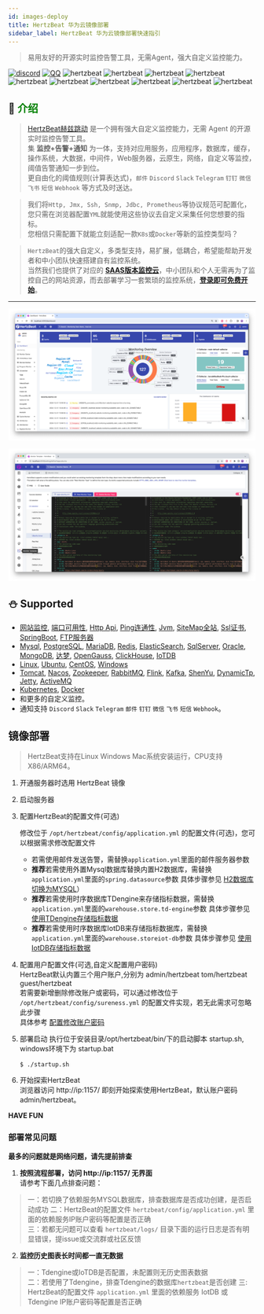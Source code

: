 ```yaml
---
id: images-deploy  
title: HertzBeat 华为云镜像部署   
sidebar_label: HertzBeat 华为云镜像部署快速指引    
---
```



> 易用友好的开源实时监控告警工具，无需Agent，强大自定义监控能力。

[![discord](https://img.shields.io/badge/chat-on%20discord-brightgreen)](https://discord.gg/Fb6M73htGr)
[![QQ](https://img.shields.io/badge/qq-630061200-orange)](https://qm.qq.com/q/FltGGGIX2m)
![hertzbeat](https://cdn.jsdelivr.net/gh/dromara/hertzbeat@gh-pages/img/badge/web-monitor.svg)
![hertzbeat](https://cdn.jsdelivr.net/gh/dromara/hertzbeat@gh-pages/img/badge/ping-connect.svg)
![hertzbeat](https://cdn.jsdelivr.net/gh/dromara/hertzbeat@gh-pages/img/badge/port-available.svg)
![hertzbeat](https://cdn.jsdelivr.net/gh/dromara/hertzbeat@gh-pages/img/badge/database-monitor.svg)
![hertzbeat](https://cdn.jsdelivr.net/gh/dromara/hertzbeat@gh-pages/img/badge/os-monitor.svg)
![hertzbeat](https://img.shields.io/badge/monitor-cloud%20native-brightgreen)
![hertzbeat](https://img.shields.io/badge/monitor-middleware-blueviolet)
![hertzbeat](https://img.shields.io/badge/monitor-network-red)
![hertzbeat](https://cdn.jsdelivr.net/gh/dromara/hertzbeat@gh-pages/img/badge/custom-monitor.svg)
![hertzbeat](https://cdn.jsdelivr.net/gh/dromara/hertzbeat@gh-pages/img/badge/alert.svg)


## 🎡 <font color="green">介绍</font>

> [HertzBeat赫兹跳动](https://github.com/dromara/hertzbeat) 是一个拥有强大自定义监控能力，无需 Agent 的开源实时监控告警工具。     
> 集 **监控+告警+通知** 为一体，支持对应用服务，应用程序，数据库，缓存，操作系统，大数据，中间件，Web服务器，云原生，网络，自定义等监控，阈值告警通知一步到位。   
> 更自由化的阈值规则(计算表达式)，`邮件` `Discord` `Slack` `Telegram` `钉钉` `微信` `飞书` `短信` `Webhook` 等方式及时送达。

> 我们将`Http, Jmx, Ssh, Snmp, Jdbc, Prometheus`等协议规范可配置化，您只需在浏览器配置`YML`就能使用这些协议去自定义采集任何您想要的指标。    
> 您相信只需配置下就能立刻适配一款`K8s`或`Docker`等新的监控类型吗？

> `HertzBeat`的强大自定义，多类型支持，易扩展，低耦合，希望能帮助开发者和中小团队快速搭建自有监控系统。    
> 当然我们也提供了对应的 **[SAAS版本监控云](https://console.tancloud.cn)**，中小团队和个人无需再为了监控自己的网站资源，而去部署学习一套繁琐的监控系统，**[登录即可免费开始](https://console.tancloud.cn)**。


----   

![hertzbeat](/img/home/1.png)

![hertzbeat](/img/home/9.png)

## ⛄ Supported

- [网站监控](https://github.com/dromara/hertzbeat/tree/master/manager/src/main/resources/define/app-website.yml), [端口可用性](https://github.com/dromara/hertzbeat/tree/master/manager/src/main/resources/define/app-port.yml),
  [Http Api](https://github.com/dromara/hertzbeat/tree/master/manager/src/main/resources/define/app-api.yml), [Ping连通性](https://github.com/dromara/hertzbeat/tree/master/manager/src/main/resources/define/app-ping.yml),
  [Jvm](https://github.com/dromara/hertzbeat/tree/master/manager/src/main/resources/define/app-jvm.yml), [SiteMap全站](https://github.com/dromara/hertzbeat/tree/master/manager/src/main/resources/define/app-fullsite.yml),
  [Ssl证书](https://github.com/dromara/hertzbeat/tree/master/manager/src/main/resources/define/app-ssl_cert.yml), [SpringBoot](https://github.com/dromara/hertzbeat/tree/master/manager/src/main/resources/define/app-springboot2.yml),
  [FTP服务器](https://github.com/dromara/hertzbeat/tree/master/manager/src/main/resources/define/app-ftp.yml)
- [Mysql](https://github.com/dromara/hertzbeat/tree/master/manager/src/main/resources/define/app-mysql.yml), [PostgreSQL](https://github.com/dromara/hertzbeat/tree/master/manager/src/main/resources/define/app-postgresql.yml),
  [MariaDB](https://github.com/dromara/hertzbeat/tree/master/manager/src/main/resources/define/app-mariadb.yml), [Redis](https://github.com/dromara/hertzbeat/tree/master/manager/src/main/resources/define/app-redis.yml),
  [ElasticSearch](https://github.com/dromara/hertzbeat/tree/master/manager/src/main/resources/define/app-elasticsearch.yml), [SqlServer](https://github.com/dromara/hertzbeat/tree/master/manager/src/main/resources/define/app-sqlserver.yml),
  [Oracle](https://github.com/dromara/hertzbeat/tree/master/manager/src/main/resources/define/app-oracle.yml), [MongoDB](https://github.com/dromara/hertzbeat/tree/master/manager/src/main/resources/define/app-mongodb.yml),
  [达梦](https://github.com/dromara/hertzbeat/tree/master/manager/src/main/resources/define/app-dm.yml), [OpenGauss](https://github.com/dromara/hertzbeat/tree/master/manager/src/main/resources/define/app-opengauss.yml),
  [ClickHouse](https://github.com/dromara/hertzbeat/tree/master/manager/src/main/resources/define/app-clickhouse.yml), [IoTDB](https://github.com/dromara/hertzbeat/tree/master/manager/src/main/resources/define/app-iotdb.yml)
- [Linux](https://github.com/dromara/hertzbeat/tree/master/manager/src/main/resources/define/app-linux.yml), [Ubuntu](https://github.com/dromara/hertzbeat/tree/master/manager/src/main/resources/define/app-ubuntu.yml),
  [CentOS](https://github.com/dromara/hertzbeat/tree/master/manager/src/main/resources/define/app-centos.yml), [Windows](https://github.com/dromara/hertzbeat/tree/master/manager/src/main/resources/define/app-windows.yml)
- [Tomcat](https://github.com/dromara/hertzbeat/tree/master/manager/src/main/resources/define/app-tomcat.yml), [Nacos](https://github.com/dromara/hertzbeat/tree/master/manager/src/main/resources/define/app-nacos.yml),
  [Zookeeper](https://github.com/dromara/hertzbeat/tree/master/manager/src/main/resources/define/app-zookeeper.yml), [RabbitMQ](https://github.com/dromara/hertzbeat/tree/master/manager/src/main/resources/define/app-rabbitmq.yml),
  [Flink](https://github.com/dromara/hertzbeat/tree/master/manager/src/main/resources/define/app-flink.yml), [Kafka](https://github.com/dromara/hertzbeat/tree/master/manager/src/main/resources/define/app-kafka.yml),
  [ShenYu](https://github.com/dromara/hertzbeat/tree/master/manager/src/main/resources/define/app-shenyu.yml), [DynamicTp](https://github.com/dromara/hertzbeat/tree/master/manager/src/main/resources/define/app-dynamic_tp.yml),
  [Jetty](https://github.com/dromara/hertzbeat/tree/master/manager/src/main/resources/define/app-jetty.yml), [ActiveMQ](https://github.com/dromara/hertzbeat/tree/master/manager/src/main/resources/define/app-activemq.yml)
- [Kubernetes](https://github.com/dromara/hertzbeat/tree/master/manager/src/main/resources/define/app-kubernetes.yml), [Docker](https://github.com/dromara/hertzbeat/tree/master/manager/src/main/resources/define/app-docker.yml)
- 和更多的自定义监控。
- 通知支持 `Discord` `Slack` `Telegram` `邮件` `钉钉` `微信` `飞书` `短信` `Webhook`。

## 镜像部署  

> HertzBeat支持在Linux Windows Mac系统安装运行，CPU支持X86/ARM64。 

1. 开通服务器时选用 HertzBeat 镜像
2. 启动服务器
3. 配置HertzBeat的配置文件(可选)

   修改位于 `/opt/hertzbeat/config/application.yml` 的配置文件(可选)，您可以根据需求修改配置文件
   - 若需使用邮件发送告警，需替换`application.yml`里面的邮件服务器参数
   - **推荐**若需使用外置Mysql数据库替换内置H2数据库，需替换`application.yml`里面的`spring.datasource`参数 具体步骤参见 [H2数据库切换为MYSQL](../start/mysql-change)）
   - **推荐**若需使用时序数据库TDengine来存储指标数据，需替换`application.yml`里面的`warehouse.store.td-engine`参数 具体步骤参见 [使用TDengine存储指标数据](../start/tdengine-init)
   - **推荐**若需使用时序数据库IotDB来存储指标数据库，需替换`application.yml`里面的`warehouse.storeiot-db`参数 具体步骤参见 [使用IotDB存储指标数据](../start/iotdb-init)

   
4. 配置用户配置文件(可选,自定义配置用户密码)     
   HertzBeat默认内置三个用户账户,分别为 admin/hertzbeat tom/hertzbeat guest/hertzbeat     
   若需要新增删除修改账户或密码，可以通过修改位于 `/opt/hertzbeat/config/sureness.yml` 的配置文件实现，若无此需求可忽略此步骤     
   具体参考 [配置修改账户密码](../start/account-modify)

5. 部署启动
   执行位于安装目录/opt/hertzbeat/bin/下的启动脚本 startup.sh, windows环境下为 startup.bat
   ``` 
   $ ./startup.sh 
   ```

6. 开始探索HertzBeat  
   浏览器访问 http://ip:1157/ 即刻开始探索使用HertzBeat，默认账户密码 admin/hertzbeat。

**HAVE FUN**

### 部署常见问题

**最多的问题就是网络问题，请先提前排查**

1. **按照流程部署，访问 http://ip:1157/ 无界面**   
   请参考下面几点排查问题：
> 一：若切换了依赖服务MYSQL数据库，排查数据库是否成功创建，是否启动成功
> 二：HertzBeat的配置文件 `hertzbeat/config/application.yml` 里面的依赖服务IP账户密码等配置是否正确    
> 三：若都无问题可以查看 `hertzbeat/logs/` 目录下面的运行日志是否有明显错误，提issue或交流群或社区反馈

2. **监控历史图表长时间都一直无数据**
> 一：Tdengine或IoTDB是否配置，未配置则无历史图表数据  
> 二：若使用了Tdengine，排查Tdengine的数据库`hertzbeat`是否创建
> 三: HertzBeat的配置文件 `application.yml` 里面的依赖服务 IotDB 或 Tdengine IP账户密码等配置是否正确   
